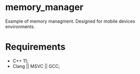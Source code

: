 # memory_manager
Example of memory managment.
Designed for mobile devices environments.

# Requirements
 * C++ 11;
 * Clang || MSVC || GCC;
